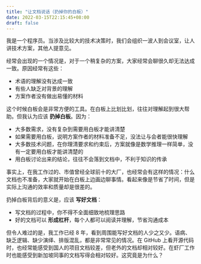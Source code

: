 ```yaml
---
title: "让文档说话（扔掉你的白板）"
date: 2022-03-15T22:15:45+08:00
draft: false
---
```


我是一个程序员。当涉及比较大的技术决策时，我们会组织一波人到会议室，让人讲技术方案，其他人提意见。

经常会出现的一个情况是，对于一个稍复杂的方案，大家经常会聊很久却无法达成一致。原因经常有这些：

* 术语的理解没有达成一致
* 有些人缺乏对背景的理解
* 方案作者没有做出易懂的材料

这个时候白板会是非常方便的工具。在白板上比划比划，往往对理解起到很大帮助。但我认为应该 **扔掉白板**。因为：

* 大多数需求，没有复杂到需要用白板才能讲清楚
* 如果需要用白板，说明方案作者的材料准备不足，没法让与会者能很快理解
* 大多数技术问题，在你理清要求和约束后，方案就像是数学推理一样简单，没有一定要用白板才能讲清楚的
* 用白板讨论出来的结论，往往不会落到文档中，不利于知识的传承

事实上，在我工作过的、市值曾经全球前十的大厂，也经常会有这样的情况：什么文档也不准备，大家就开始在白板上边画边聊事情。看起来像是节省了时间，但是实际上沟通的效率和质量却是很差的。

扔掉白板背后的意义是，应该 **写好文档**：

* 写文档的过程中，你不得不全面细致地梳理思路
* 好的文档可以 **形成杠杆**，每个人都可以阅读并理解，节省沟通成本

但令人难过的是，我工作已经 8 年，看到周围能写好文档的人少之又少。语病、缺乏逻辑、缺少演绎、排版混乱，都是非常常见的情况。在 GitHub 上看开源代码时，也经常能感受到国人的项目文档较差，但老外的文档却相对较好。在虾厂工作时也能感受到新加坡同事的文档写得会相对较好。这究竟是为什么？
